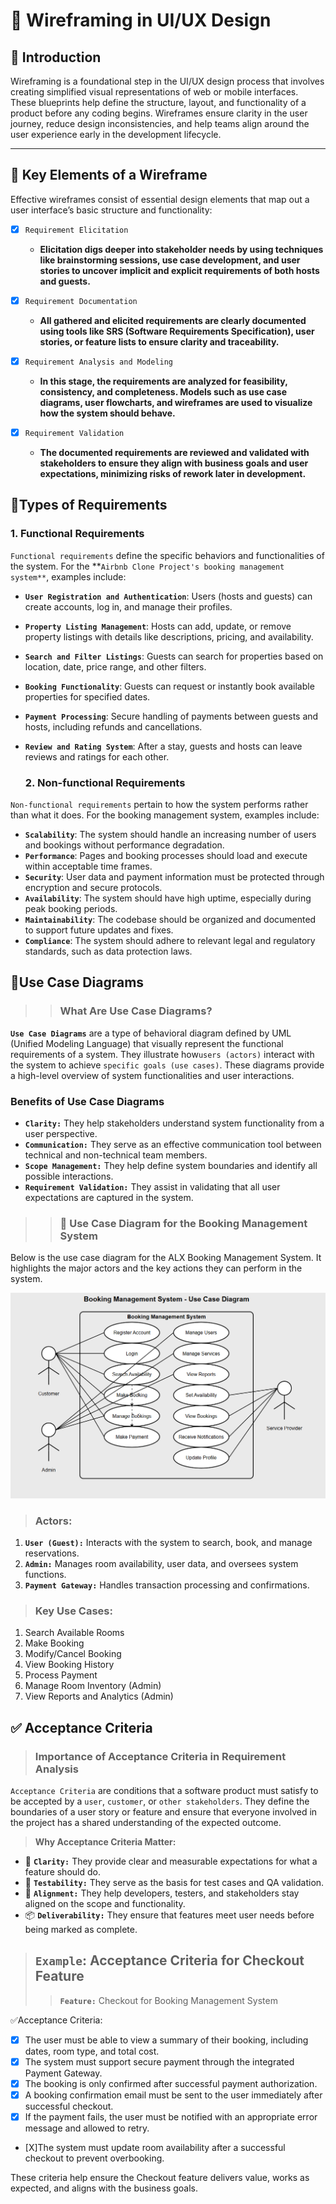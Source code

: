 # 📐 Wireframing in UI/UX Design

## 🧭 Introduction

Wireframing is a foundational step in the UI/UX design process that involves creating simplified visual representations of web or mobile interfaces. These blueprints help define the structure, layout, and functionality of a product before any coding begins. Wireframes ensure clarity in the user journey, reduce design inconsistencies, and help teams align around the user experience early in the development lifecycle.

---

## 🧱 Key Elements of a Wireframe

Effective wireframes consist of essential design elements that map out a user interface’s basic structure and functionality:
  + [X] `Requirement Elicitation`
        
      + **Elicitation digs deeper into stakeholder needs by using techniques like brainstorming sessions, use case development, and user 
         stories to uncover implicit and explicit requirements of both hosts and guests.**
  
  + [X] `Requirement Documentation`
        
      + **All gathered and elicited requirements are clearly documented using tools like SRS (Software Requirements Specification), user 
         stories, or feature lists to ensure clarity and traceability.**
  
  + [X] `Requirement Analysis and Modeling`
        
      + **In this stage, the requirements are analyzed for feasibility, consistency, and completeness. Models such as use case diagrams, 
         user flowcharts, and wireframes are used to visualize how the system should behave.**
  
  + [X] `Requirement Validation`
        
      + **The documented requirements are reviewed and validated with stakeholders to ensure they align with business goals and user 
         expectations, minimizing risks of rework later in development.**
## 🧩Types of Requirements

  ### 1. Functional Requirements 
  
`Functional requirements` define the specific behaviors and functionalities of the system. For the **`Airbnb Clone Project's booking management system**`, examples include:

- **`User Registration and Authentication`**: Users (hosts and guests) can create accounts, log in, and manage their profiles.
- **`Property Listing Management`**: Hosts can add, update, or remove property listings with details like descriptions, pricing, and availability.
- **`Search and Filter Listings`**: Guests can search for properties based on location, date, price range, and other filters.
- **`Booking Functionality`**: Guests can request or instantly book available properties for specified dates.
- **`Payment Processing`**: Secure handling of payments between guests and hosts, including refunds and cancellations.
- **`Review and Rating System`**: After a stay, guests and hosts can leave reviews and ratings for each other.

   ### 2. Non-functional Requirements

`Non-functional requirements` pertain to how the system performs rather than what it does. For the booking management system, examples include:

- **`Scalability`**: The system should handle an increasing number of users and bookings without performance degradation.
- **`Performance`**: Pages and booking processes should load and execute within acceptable time frames.
- **`Security`**: User data and payment information must be protected through encryption and secure protocols.
- **`Availability`**: The system should have high uptime, especially during peak booking periods.
- **`Maintainability`**: The codebase should be organized and documented to support future updates and fixes.
- **`Compliance`**: The system should adhere to relevant legal and regulatory standards, such as data protection laws.
      
  
## 🎯Use Case Diagrams

>>### What Are Use Case Diagrams?

**`Use Case Diagrams`** are a type of behavioral diagram defined by UML (Unified Modeling Language) that visually represent the functional requirements of a system. They illustrate how`users (actors)` interact with the system to achieve `specific goals (use cases)`. These diagrams provide a high-level overview of system functionalities and user interactions.

### Benefits of Use Case Diagrams

+ **`Clarity:`** They help stakeholders understand system functionality from a user perspective.
+ **`Communication:`** They serve as an effective communication tool between technical and non-technical team members.
+ **`Scope Management:`** They help define system boundaries and identify all possible interactions.
+ **`Requirement Validation:`** They assist in validating that all user expectations are captured in the system.
>>### 📌 Use Case Diagram for the Booking Management System

Below is the use case diagram for the ALX Booking Management System. It highlights the major actors and the key actions they can perform in the system.

![Use Case Diagram](./alx-booking-uc.png)

>### Actors:
1. **`User (Guest):`** Interacts with the system to search, book, and manage reservations.
1. **`Admin:`** Manages room availability, user data, and oversees system functions.
1. **`Payment Gateway:`** Handles transaction processing and confirmations.

>### Key Use Cases:
1. Search Available Rooms  
1. Make Booking  
1. Modify/Cancel Booking  
1. View Booking History  
1. Process Payment  
1. Manage Room Inventory (Admin)  
1. View Reports and Analytics (Admin)
## ✅ Acceptance Criteria

>### Importance of Acceptance Criteria in Requirement Analysis

`Acceptance Criteria` are conditions that a software product must satisfy to be accepted by a `user`, `customer`, or `other stakeholders`. They define the boundaries of a user story or feature and ensure that everyone involved in the project has a shared understanding of the expected outcome.

>**Why Acceptance Criteria Matter:**
+ 🧭 **`Clarity:`** They provide clear and measurable expectations for what a feature should do.
+ 🧪 **`Testability:`** They serve as the basis for test cases and QA validation.
+ 🔄 **`Alignment:`** They help developers, testers, and stakeholders stay aligned on the scope and functionality.
+ 📦 **`Deliverability:`** They ensure that features meet user needs before being marked as complete.

>## `Example`: Acceptance Criteria for Checkout Feature
>
>>**`Feature:`** Checkout for Booking Management System

✅Acceptance Criteria:
+ [X] The user must be able to view a summary of their booking, including dates, room type, and total cost.
+ [X] The system must support secure payment through the integrated Payment Gateway.
+ [X] The booking is only confirmed after successful payment authorization.
+ [X] A booking confirmation email must be sent to the user immediately after successful checkout.
+ [X] If the payment fails, the user must be notified with an appropriate error message and allowed to retry.
+ [X]The system must update room availability after a successful checkout to prevent overbooking.

These criteria help ensure the Checkout feature delivers value, works as expected, and aligns with the business goals.

  
